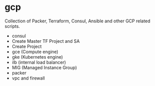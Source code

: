 # gcp
Collection of Packer, Terraform, Consul, Ansible and other GCP related scripts.

* consul
* Create Master TF Project and SA
* Create Project
* gce (Compute engine)
* gke (Kubernetes engine)
* ilb (internal load balancer)
* MIG (Managed Instance Group)
* packer
* vpc and firewall
